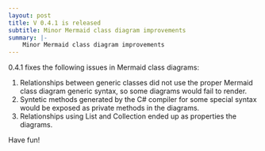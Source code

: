 ```yaml
---
layout: post
title: V 0.4.1 is released
subtitle: Minor Mermaid class diagram improvements
summary: |-
    Minor Mermaid class diagram improvements
---
```

0.4.1 fixes the following issues in Mermaid class diagrams:
1. Relationships between generic classes did not use the proper Mermaid class diagram generic syntax, so some diagrams would fail to render.
2. Syntetic methods generated by the C# compiler for some special syntax would be exposed as private methods in the diagrams.
3. Relationships using List and Collection ended up as properties the diagrams.

Have fun!